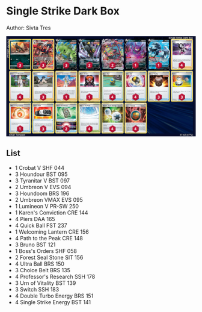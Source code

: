 # Single Strike Dark Box

Author: Sivta Tres

![decklist](../../!Images/Standard/2SWSH-SIT/Single%20Strike%20Dark%20Box.png)

## List
* 1 Crobat V SHF 044
* 3 Houndour BST 095
* 3 Tyranitar V BST 097
* 2 Umbreon V EVS 094
* 3 Houndoom BRS 196
* 2 Umbreon VMAX EVS 095
* 1 Lumineon V PR-SW 250
* 1 Karen's Conviction CRE 144
* 4 Piers DAA 165
* 4 Quick Ball FST 237
* 1 Welcoming Lantern CRE 156
* 4 Path to the Peak CRE 148
* 3 Bruno BST 121
* 1 Boss's Orders SHF 058
* 2 Forest Seal Stone SIT 156
* 4 Ultra Ball BRS 150
* 3 Choice Belt BRS 135
* 4 Professor's Research SSH 178
* 3 Urn of Vitality BST 139
* 3 Switch SSH 183
* 4 Double Turbo Energy BRS 151
* 4 Single Strike Energy BST 141

